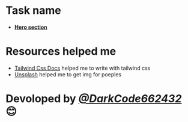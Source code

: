 # Task name
* [**Hero section**](https://i.ibb.co/hfNCXn4/64d53b632d1e1154788798.jpg)

# Resources helped me
* [Tailwind Css Docs](https://tailwindcss.com/docs/) helped me to write with tailwind css
* [Unsplash](https://unsplash.com/s/photos/people) helped me to get img for poeples

# Devoloped by [***@DarkCode662432***](https://github.com/DarkCode662432/) 😊
